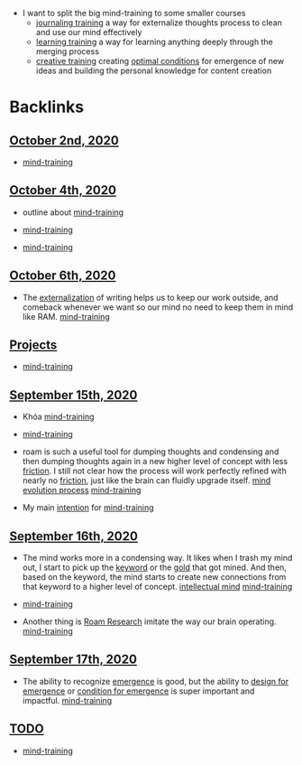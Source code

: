 - I want to split the big mind-training to some smaller courses
    - [journaling training](<journaling training.md>) a way for externalize thoughts process to clean and use our mind effectively
    - [learning training](<learning training.md>) a way for learning anything deeply through the merging process
    - [creative training](<creative training.md>) creating [optimal conditions](<optimal conditions.md>) for emergence of new ideas and building the personal knowledge for content creation

# Backlinks
## [October 2nd, 2020](<October 2nd, 2020.md>)
- [mind-training](<mind-training.md>)

## [October 4th, 2020](<October 4th, 2020.md>)
- outline about [mind-training](<mind-training.md>)

- [mind-training](<mind-training.md>)

-  [mind-training](<mind-training.md>)

## [October 6th, 2020](<October 6th, 2020.md>)
- The [externalization](<externalization.md>) of writing helps us to keep our work outside, and comeback whenever we want so our mind no need to keep them in mind like RAM. [mind-training](<mind-training.md>)

## [Projects](<Projects.md>)
- [mind-training](<mind-training.md>)

## [September 15th, 2020](<September 15th, 2020.md>)
- Khóa [mind-training](<mind-training.md>)

- [mind-training](<mind-training.md>)

- roam is such a useful tool for dumping thoughts and condensing and then dumping thoughts again in a new higher level of concept with less [friction](<friction.md>). I still not clear how the process will work perfectly refined with nearly no [friction](<friction.md>), just like the brain can fluidly upgrade itself. [mind evolution process](<mind evolution process.md>) [mind-training](<mind-training.md>)

- My main [intention](<intention.md>) for [mind-training](<mind-training.md>)

## [September 16th, 2020](<September 16th, 2020.md>)
- The mind works more in a condensing way. It likes when I trash my mind out, I start to pick up the [keyword](<keyword.md>) or the [gold](<gold.md>) that got mined. And then, based on the keyword, the mind starts to create new connections from that keyword to a higher level of concept. [intellectual mind](<intellectual mind.md>) [mind-training](<mind-training.md>)

- [mind-training](<mind-training.md>)

- Another thing is [Roam Research](<Roam Research.md>) imitate the way our brain operating. [mind-training](<mind-training.md>)

## [September 17th, 2020](<September 17th, 2020.md>)
- The ability to recognize [emergence](<emergence.md>) is good, but the ability to [design for emergence](<design for emergence.md>) or [condition for emergence](<condition for emergence.md>) is super important and impactful. [mind-training](<mind-training.md>)

## [TODO](<TODO.md>)
- [mind-training](<mind-training.md>)


